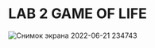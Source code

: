 # LAB 2 GAME OF LIFE
![Снимок экрана 2022-06-21 234743](https://user-images.githubusercontent.com/71884147/174895117-5f07f469-795a-4fb9-8a61-edeb2c57c94d.png)
